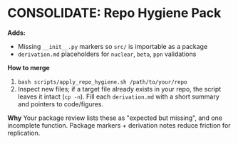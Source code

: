 
# CONSOLIDATE: Repo Hygiene Pack

**Adds:**
- Missing `__init__.py` markers so `src/` is importable as a package
- `derivation.md` placeholders for `nuclear`, `beta`, `ppn` validations

**How to merge**
1) `bash scripts/apply_repo_hygiene.sh /path/to/your/repo`
2) Inspect new files; if a target file already exists in your repo, the script
   leaves it intact (`cp -n`). Fill each `derivation.md` with a short summary and
   pointers to code/figures.

**Why**
Your package review lists these as "expected but missing", and one incomplete
function. Package markers + derivation notes reduce friction for replication.
